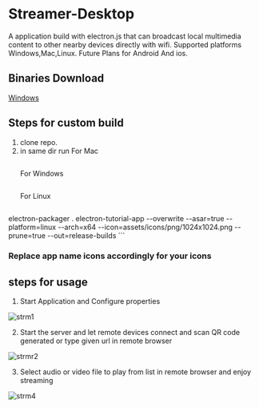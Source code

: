 # Streamer-Desktop
A application build with electron.js that can broadcast local multimedia content to other nearby devices directly with wifi. 
Supported platforms Windows,Mac,Linux.
Future Plans for Android And ios.

##  Binaries Download
[Windows](https://github.com/sps014/Streamer-Desktop/releases/download/0.1/streamer-win32-ia32.zip)

## Steps for custom build
1. clone repo.
2. in same dir run
   For Mac
    ``` electron-packager . --overwrite --platform=darwin --arch=x64 --icon=assets/icons/mac/icon.icns --prune=true --out=release-builds

    ```
    For Windows
    ``` electron-packager . electron-tutorial-app --overwrite --asar=true --platform=win32 --arch=ia32 --icon=assets/icons/win/icon.ico --prune=true --out=release-builds --version-string.CompanyName=CE --version-string.FileDescription=CE --version-string.ProductName="Electron Tutorial App"
    ```
    For Linux
    ```
electron-packager . electron-tutorial-app --overwrite --asar=true --platform=linux --arch=x64 --icon=assets/icons/png/1024x1024.png --prune=true --out=release-builds
    ```
### Replace app name icons accordingly for your icons 

## steps for usage

1. Start Application and Configure properties

![strm1](https://user-images.githubusercontent.com/45932883/58746072-a1adb000-8477-11e9-9c91-b8ae00c2627c.PNG)

2. Start the server and let remote devices connect and scan QR code generated or type given url in remote browser

![strmr2](https://user-images.githubusercontent.com/45932883/58746109-0ec14580-8478-11e9-9f94-612ca040a304.PNG)

3. Select audio or video file to play from list in remote browser and enjoy streaming

![strm4](https://user-images.githubusercontent.com/45932883/58746136-534ce100-8478-11e9-982e-826244f7e871.PNG)
